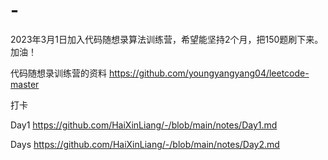 # -
2023年3月1日加入代码随想录算法训练营，希望能坚持2个月，把150题刷下来。加油！

代码随想录训练营的资料 https://github.com/youngyangyang04/leetcode-master

打卡

Day1 https://github.com/HaiXinLiang/-/blob/main/notes/Day1.md

Days https://github.com/HaiXinLiang/-/blob/main/notes/Day2.md
